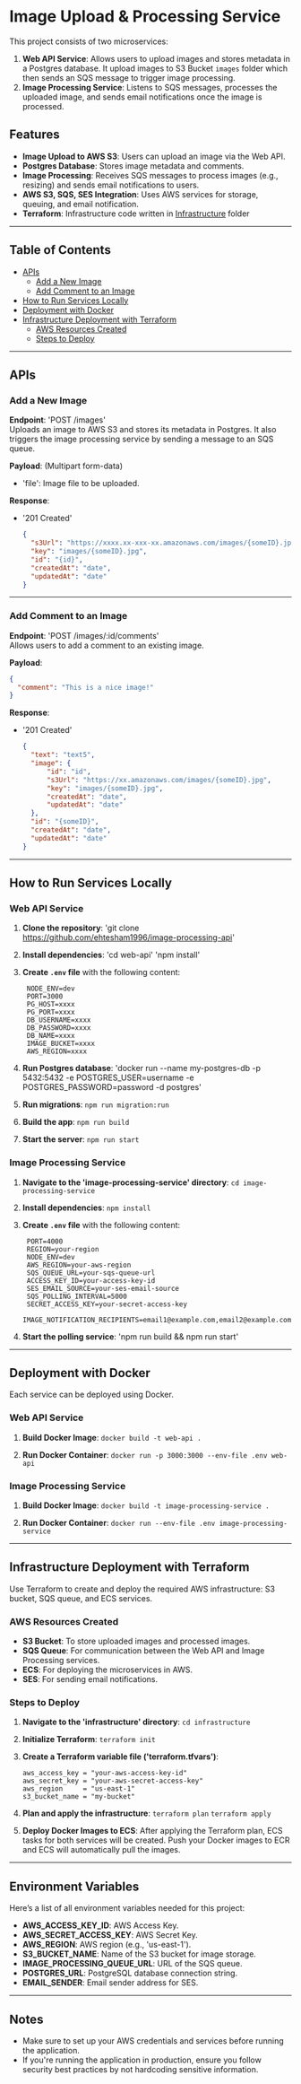 # Image Upload & Processing Service

This project consists of two microservices:
1. **Web API Service**: Allows users to upload images and stores metadata in a Postgres database. It upload images to S3 Bucket `images` folder which then sends an SQS message to trigger image processing.
2. **Image Processing Service**: Listens to SQS messages, processes the uploaded image, and sends email notifications once the image is processed.

## Features
- **Image Upload to AWS S3**: Users can upload an image via the Web API.
- **Postgres Database**: Stores image metadata and comments.
- **Image Processing**: Receives SQS messages to process images (e.g., resizing) and sends email notifications to users.
- **AWS S3, SQS, SES Integration**: Uses AWS services for storage, queuing, and email notification.
- **Terraform**: Infrastructure code written in [Infrastructure](/infrastructure/) folder 

---

## Table of Contents

- [APIs](#apis)
  - [Add a New Image](#add-a-new-image)
  - [Add Comment to an Image](#add-comment-to-an-image)
- [How to Run Services Locally](#how-to-run-services-locally)
- [Deployment with Docker](#deployment-with-docker)
- [Infrastructure Deployment with Terraform](#infrastructure-deployment-with-terraform)
  - [AWS Resources Created](#aws-resources-created)
  - [Steps to Deploy](#steps-to-deploy)

---

## APIs

### Add a New Image

**Endpoint**: 'POST /images'  
Uploads an image to AWS S3 and stores its metadata in Postgres. It also triggers the image processing service by sending a message to an SQS queue.

**Payload**: (Multipart form-data)
- 'file': Image file to be uploaded.

**Response**:
- '201 Created'
  ```json
  {
    "s3Url": "https://xxxx.xx-xxx-xx.amazonaws.com/images/{someID}.jpg",
    "key": "images/{someID}.jpg",
    "id": "{id}",
    "createdAt": "date",
    "updatedAt": "date"
  }
  ```
---
### Add Comment to an Image

**Endpoint**: 'POST /images/:id/comments'  
Allows users to add a comment to an existing image.

**Payload**:
 ```json
 {
   "comment": "This is a nice image!"
 }
 ```

**Response**:
- '201 Created'
  ```json
  {
    "text": "text5",
    "image": {
        "id": "id",
        "s3Url": "https://xx.amazonaws.com/images/{someID}.jpg",
        "key": "images/{someID}.jpg",
        "createdAt": "date",
        "updatedAt": "date"
    },
    "id": "{someID}",
    "createdAt": "date",
    "updatedAt": "date"
  }
  ```

---

## How to Run Services Locally

### Web API Service

1. **Clone the repository**:
   'git clone https://github.com/ehtesham1996/image-processing-api'

2. **Install dependencies**:
   'cd web-api'
   'npm install'

3. **Create `.env` file** with the following content:
   ```
    NODE_ENV=dev
    PORT=3000
    PG_HOST=xxxx
    PG_PORT=xxxx
    DB_USERNAME=xxxx
    DB_PASSWORD=xxxx
    DB_NAME=xxxx
    IMAGE_BUCKET=xxxx
    AWS_REGION=xxxx
   ```

4. **Run Postgres database**:
   'docker run --name my-postgres-db -p 5432:5432 -e POSTGRES_USER=username -e POSTGRES_PASSWORD=password -d postgres'

5. **Run migrations**:
   `npm run migration:run`

6. **Build the app**:
   `npm run build`
   
6. **Start the server**:
   `npm run start`

### Image Processing Service

1. **Navigate to the 'image-processing-service' directory**:
   `cd image-processing-service`

2. **Install dependencies**:
   `npm install`

3. **Create `.env` file** with the following content:
   ```
    PORT=4000
    REGION=your-region
    NODE_ENV=dev
    AWS_REGION=your-aws-region
    SQS_QUEUE_URL=your-sqs-queue-url
    ACCESS_KEY_ID=your-access-key-id
    SES_EMAIL_SOURCE=your-ses-email-source
    SQS_POLLING_INTERVAL=5000
    SECRET_ACCESS_KEY=your-secret-access-key
    IMAGE_NOTIFICATION_RECIPIENTS=email1@example.com,email2@example.com
   ```

4. **Start the polling service**:
   'npm run build && npm run start'

---

## Deployment with Docker

Each service can be deployed using Docker.

### Web API Service

1. **Build Docker Image**:
   `docker build -t web-api .`

2. **Run Docker Container**:
   `docker run -p 3000:3000 --env-file .env web-api`

### Image Processing Service

1. **Build Docker Image**:
   `docker build -t image-processing-service .`

2. **Run Docker Container**:
   `docker run --env-file .env image-processing-service`

---

## Infrastructure Deployment with Terraform

Use Terraform to create and deploy the required AWS infrastructure: S3 bucket, SQS queue, and ECS services.

### AWS Resources Created

- **S3 Bucket**: To store uploaded images and processed images.
- **SQS Queue**: For communication between the Web API and Image Processing services.
- **ECS**: For deploying the microservices in AWS.
- **SES**: For sending email notifications.

### Steps to Deploy

1. **Navigate to the 'infrastructure' directory**:
   `cd infrastructure`

2. **Initialize Terraform**:
   `terraform init`

3. **Create a Terraform variable file ('terraform.tfvars')**:
   ```
   aws_access_key = "your-aws-access-key-id"
   aws_secret_key = "your-aws-secret-access-key"
   aws_region     = "us-east-1"
   s3_bucket_name = "my-bucket"
   ```

4. **Plan and apply the infrastructure**:
   `terraform plan`
   `terraform apply`

5. **Deploy Docker Images to ECS**:
   After applying the Terraform plan, ECS tasks for both services will be created. Push your Docker images to ECR and ECS will automatically pull the images.

---

## Environment Variables

Here’s a list of all environment variables needed for this project:

- **AWS_ACCESS_KEY_ID**: AWS Access Key.
- **AWS_SECRET_ACCESS_KEY**: AWS Secret Key.
- **AWS_REGION**: AWS region (e.g., 'us-east-1').
- **S3_BUCKET_NAME**: Name of the S3 bucket for image storage.
- **IMAGE_PROCESSING_QUEUE_URL**: URL of the SQS queue.
- **POSTGRES_URL**: PostgreSQL database connection string.
- **EMAIL_SENDER**: Email sender address for SES.

---

## Notes

- Make sure to set up your AWS credentials and services before running the application.
- If you're running the application in production, ensure you follow security best practices by not hardcoding sensitive information.